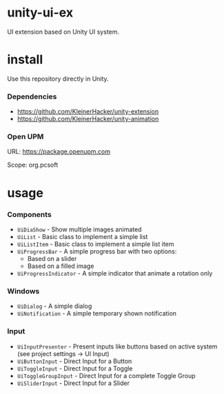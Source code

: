 # unity-ui-ex
UI extension based on Unity UI system.

# install
Use this repository directly in Unity.

### Dependencies
* https://github.com/KleinerHacker/unity-extension
* https://github.com/KleinerHacker/unity-animation

### Open UPM
URL: https://package.openupm.com

Scope: org.pcsoft

# usage

### Components
* `UiDiaShow` - Show multiple images animated
* `UiList` - Basic class to implement a simple list
* `UiListItem` - Basic class to implement a simple list item
* `UiProgressBar` - A simple progress bar with two options:
  * Based on a slider
  * Based on a filled image
* `UiProgressIndicator` - A simple indicator that animate a rotation only

### Windows
* `UiDialog` - A simple dialog
* `UiNotification` - A simple temporary shown notification

### Input
* `UiInputPresenter` - Present inputs like buttons based on active system (see project settings -> UI Input)
* `UiButtonInput` - Direct Input for a Button
* `UiToggleInput` - Direct Input for a Toggle
* `UiToggleGroupInput` - Direct Input for a complete Toggle Group
* `UiSliderInput` - Direct Input for a Slider
